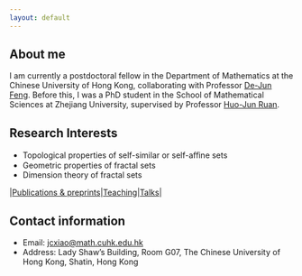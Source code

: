 ```yaml
---
layout: default
---
```


## About me

I am currently a postdoctoral fellow in the Department of Mathematics at the Chinese University of Hong Kong, collaborating with Professor [De-Jun Feng](https://www.math.cuhk.edu.hk/~djfeng/). Before this, I was a PhD student in the School of Mathematical Sciences at Zhejiang University, supervised by Professor [Huo-Jun Ruan](https://person.zju.edu.cn/0002379).

## Research Interests

- Topological properties of self-similar or self-aﬀine sets
- Geometric properties of fractal sets
- Dimension theory of fractal sets

|[Publications & preprints](./publications.html)|[Teaching](./teaching.html)|[Talks](./talks.html)|

## Contact information

- Email: jcxiao@math.cuhk.edu.hk
- Address: Lady Shaw’s Building, Room G07, The Chinese University of Hong Kong, Shatin, Hong Kong
